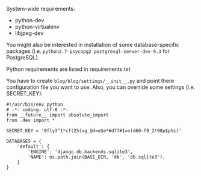 System-wide requirements:

+   python-dev 
+   python-virtualenv
+   libjpeg-dev

You might also be interested in installation of some database-specific 
packages (i.e. `python2.7-psycopg2 postgresql-server-dev-9.3` for PostgreSQL). 

Python requirements are listed in requirements.txt

You have to create ```blog/blog/settings/__init__.py``` and point there  
configuration file you want to use. Also, you can override some settings 
(i.e. SECRET_KEY):

    #!/usr/bin/env python
    # -*- coding: utf-8 -*-
    from __future__ import absolute_import
    from .dev import *
    
    SECRET_KEY = '0fly3^1*cf(25(vg_@d=e$e*#d77#1=n)d60-f9_2!98p$phz('
    
    DATABASES = {
        'default': {
            'ENGINE': 'django.db.backends.sqlite3',
            'NAME': os.path.join(BASE_DIR, 'db', 'db.sqlite3'),
        }
    }
